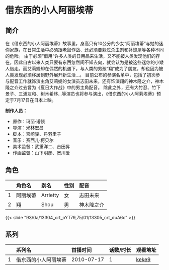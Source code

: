 # 借东西的小人阿丽埃蒂


## 简介

在《借东西的小人阿丽埃蒂》故事里，身高只有10公分的少女“阿丽埃蒂”与她的迷你家族，在日常生活中必须跟老鼠作战、还必须要躲过杀虫剂和补蟑屋等各种不同的危险。
由于必须“借用”许多人类的日用品来生活，又不能被人类发现他们的存在，因此自古以来人类只要有东西忽然间不知去向，就会认为是被这些迷你的小矮人借走。而艾莉媞却在偶然的机遇下，与人类的男孩“翔”成为了朋友，却也因为被人类发现必须移居到野外展开新生活…。
目前公布的参演名单中，包括了初次参与配音工作就饰演主角艾莉媞的女演员志田未来，还有饰演翔的神木隆之介，神木隆之介过去曾为《夏日大作战》中的男主角配音。
除此之外，还有大竹忍、竹下景子、三浦友和、树木希林…等演员也将参与演出，《借东西的小人阿莉埃蒂》预定于7月17日在日本上映。

**制作人员：**
- 原作：玛丽·诺顿
- 导演：米林宏昌
- 脚本：宫崎骏、丹羽圭子
- 音乐：赛西儿·柯贝尔
- 美术监督：武重洋二、吉田昇
- 作画监督：山下明彦、贺川爱

## 角色

|     |   角色名   |   别名  | 性别 |  配音  |
|:--- |:------  |:----      |:---  |:--   |
| 1 | 阿丽埃蒂 | Arrietty | 女 | 志田未来 |
| 2 | 翔 | Shou | 男 | 神木隆之介 |

{{< slide "93/0a/13304_crt_oYT79,75/01/13305_crt_duA6c" >}}

## 系列

|     | 系列名        | 首播时间       | 话数/时长 | 观看地址                                                    |
| :-- | :--------- | :--------- | :---- | :------------------------------------------------------ |
| 1   | 借东西的小人阿丽埃蒂 | 2010-07-17 | 1     | [keke9](https://www.keke9.app/play/33985-4-317405.html) |



